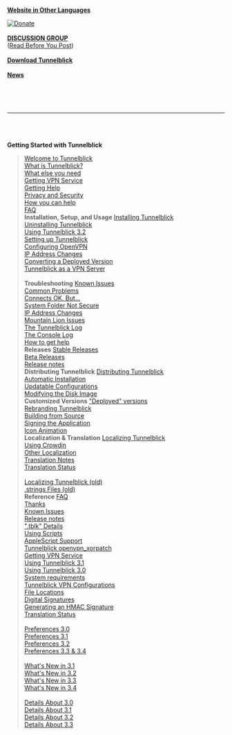 **[Website in Other Languages](http://translate.google.com/translate?hl=en&sl=en&tl=fr&u=https%3A%2F%2Fcode.google.com%2Fp%2Ftunnelblick%2F&sandbox=1)**

<a href='https://code.google.com/p/tunnelblick/wiki/Donate'><img src='https://www.paypal.com/en_US/i/btn/btn_donate_LG.gif' alt='Donate' /></a><br><br>
<b><a href='https://groups.google.com/forum/#!forum/tunnelblick-discuss'>DISCUSSION GROUP</a></b><br>
(<a href='cBeforeYouPost.md'>Read Before You Post</a>)<br><br>
<b><a href='http://code.google.com/p/tunnelblick/wiki/DownloadsEntry?tm=2'>Download Tunnelblick</a></b><br><br>
<b><a href='News.md'>News</a></b><br><br>

<br>
<br>
<hr><br>
<br>
<br>
<b>Getting Started with Tunnelblick</b>
<blockquote><a href='cWelcome.md'>Welcome to Tunnelblick</a><br>
<a href='cWhatIs.md'>What is Tunnelblick?</a><br>
<a href='cWhatElse.md'>What else you need</a><br>
<a href='cGettingVPNService.md'>Getting VPN Service</a><br>
<a href='cHelp.md'>Getting Help</a><br>
<a href='cPrivacy.md'>Privacy and Security</a><br>
<a href='cHowHelp.md'>How you can help</a><br>
<a href='cFAQ.md'>FAQ</a><br>
<b>Installation, Setup, and Usage</b>
<a href='cInstall.md'>Installing Tunnelblick</a><br>
<a href='cInstall#Uninstalling_Tunnelblick.md'>Uninstalling Tunnelblick</a><br>
<a href='zUsing.md'>Using Tunnelblick 3.2</a><br>
<a href='cConfigT.md'>Setting up Tunnelblick</a><br>
<a href='cConfigO.md'>Configuring OpenVPN</a><br>
<a href='cIpInfo.md'>IP Address Changes</a><br>
<a href='cCvtDeployed.md'>Converting a Deployed Version</a><br>
<a href='cServer.md'>Tunnelblick as a VPN Server</a><br><br>
<b>Troubleshooting</b>
<a href='cKnown.md'>Known Issues</a><br>
<a href='cCommonProblems.md'>Common Problems</a><br>
<a href='cConnectedBut.md'>Connects OK, But...</a><br>
<a href='cSystemFolderNotSecure.md'>System Folder Not Secure</a><br>
<a href='cIpInfo.md'>IP Address Changes</a><br>
<a href='cMountainLionDnsIssue.md'>Mountain Lion Issues</a><br>
<a href='cOpenVPNLog.md'>The Tunnelblick Log</a><br>
<a href='cConsoleLog.md'>The Console Log</a><br>
<a href='cHelp.md'>How to get help</a><br>
<b>Releases</b>
<a href='cStable.md'>Stable Releases</a><br>
<a href='cBeta.md'>Beta Releases</a><br>
<a href='RlsNotes.md'>Release notes</a><br>
<b>Distributing Tunnelblick</b>
<a href='cDistribute.md'>Distributing Tunnelblick</a><br>
<a href='cPkgs#Automatic_Installation.md'>Automatic Installation</a><br>
<a href='cUpdatableConfigurations.md'>Updatable Configurations</a><br>
<a href='cDmg.md'>Modifying the Disk Image</a><br>
<b>Customized Versions</b>
<a href='cCusDeployed.md'>"Deployed" versions</a><br>
<a href='cRebranding.md'>Rebranding Tunnelblick</a><br>
<a href='cBuild.md'>Building from Source</a><br>
<a href='cSigningTunnelbliick.md'>Signing the Application</a><br>
<a href='cIconAnimation.md'>Icon Animation</a><br>
<b>Localization & Translation</b>
<a href='cLocalizeTranslate.md'>Localizing Tunnelblick</a><br>
<a href='cUsingCrowdin.md'>Using Crowdin</a><br>
<a href='cLocalizeConfigurations.md'>Other Localization</a><br>
<a href='cTranslationNotes.md'>Translation Notes</a><br>
<a href='cTranslationStatus.md'>Translation Status</a><br><br>
<a href='cLocalize.md'>Localizing Tunnelblick (old)</a><br>
<a href='cTranslateStrings.md'>.strings Files (old)</a><br>
<b>Reference</b>
<a href='cFAQ.md'>FAQ</a><font color='white'>TunnelblickGoogleCodePage</font><br>
<a href='cThanks.md'>Thanks</a><br>
<a href='cKnown.md'>Known Issues</a><br>
<a href='RlsNotes.md'>Release notes</a><br>
<a href='cPkgs.md'>".tblk" Details</a><br>
<a href='cUsingScripts.md'>Using Scripts</a><br>
<a href='cAppleScriptSupport.md'>AppleScript Support</a><br>
<a href='cOpenvpn_xorpatch.md'>Tunnelblick openvpn_xorpatch</a><br>
<a href='cGettingVPNService.md'>Getting VPN Service</a><br>
<a href='wUsing.md'>Using Tunnelblick 3.1</a><br>
<a href='UsingTunnelblick.md'>Using Tunnelblick 3.0</a><br>
<a href='cSysReq.md'>System requirements</a><br>
<a href='cConfigT.md'>Tunnelblick VPN Configurations</a><br>
<a href='cFileLocations.md'>File Locations</a><br>
<a href='cDigitalSignatures.md'>Digital Signatures</a><br>
<a href='cHmacSignature.md'>Generating an HMAC Signature</a><br>
<a href='cTranslationStatus.md'>Translation Status</a><br><br>
<a href='Preferences.md'>Preferences 3.0</a><br>
<a href='wPrefs.md'>Preferences 3.1</a><br>
<a href='zPrefs.md'>Preferences 3.2</a><br>
<a href='z33Prefs.md'>Preferences 3.3 &amp; 3.4</a><br><br>
<a href='DocumentationForTunnelblick_3_1.md'>What's New in 3.1</a><br>
<a href='DocumentationForTunnelblick_3_2.md'>What's New in 3.2</a><br>
<a href='DocumentationForTunnelblick_3_3.md'>What's New in 3.3</a><br>
<a href='DocumentationForTunnelblick_3_4.md'>What's New in 3.4</a><br><br>
<a href='cThreeBTenToThreeOneChanges.md'>Details About 3.0</a><br>
<a href='cThreeZeroToThreeOneChanges.md'>Details About 3.1</a><br>
<a href='cThreeOneToThreeTwoChanges.md'>Details About 3.2</a><br>
<a href='cThreeTwoToThreeThreeChanges.md'>Details About 3.3</a>